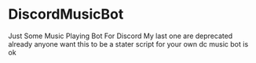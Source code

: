 # DiscordMusicBot
Just Some Music Playing Bot For Discord My last one are deprecated already anyone want this to be a stater script for your own dc music bot is ok
